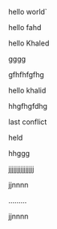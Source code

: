 hello world`

hello fahd

hello Khaled

gggg

gfhfhfgfhg

hello khalid

hhgfhgfdhg

last conflict

held

hhggg

jjjjjjjjjjjjjjj

jjnnnn

.........

jjnnnn
